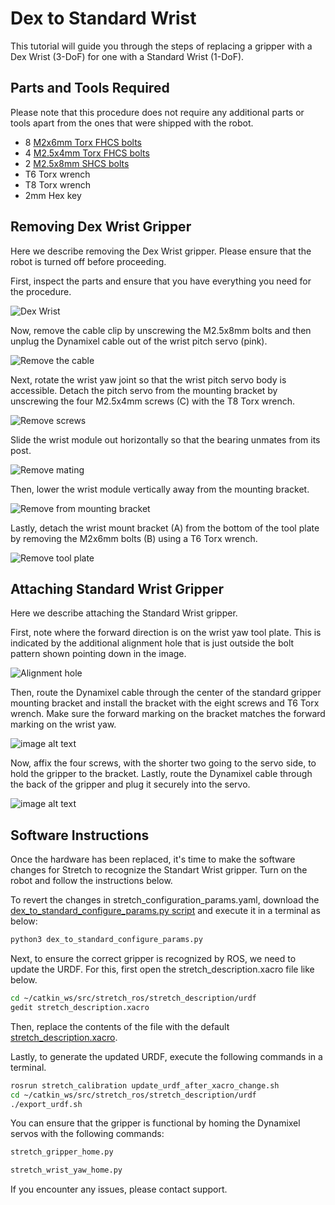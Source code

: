 # Dex to Standard Wrist
This tutorial will guide you through the steps of replacing a gripper with a Dex Wrist (3-DoF) for one with a Standard Wrist (1-DoF).

## Parts and Tools Required
Please note that this procedure does not require any additional parts or tools apart from the ones that were shipped with the robot.
- 8 [M2x6mm Torx FHCS bolts](https://www.mcmaster.com/90236A104/)
- 4 [M2.5x4mm Torx FHCS bolts](https://www.mcmaster.com/92703A448/)
- 2 [M2.5x8mm SHCS bolts](https://www.mcmaster.com/91290A102/)
- T6 Torx wrench
- T8 Torx wrench
- 2mm Hex key

## Removing Dex Wrist Gripper
Here we describe removing the Dex Wrist gripper. Please ensure that the robot is turned off before proceeding.

First, inspect the parts and ensure that you have everything you need for the procedure.

![Dex Wrist](https://raw.githubusercontent.com/hello-robot/stretch_hardware_guides/master/docs/images/dex_wrist_cable_detail.png)

Now, remove the cable clip by unscrewing the M2.5x8mm bolts and then unplug the Dynamixel cable out of the wrist pitch servo (pink).

![Remove the cable](https://raw.githubusercontent.com/hello-robot/stretch_hardware_guides/master/docs/images/dex_wrist_cable_route_rs.png)

Next, rotate the wrist yaw joint so that the wrist pitch servo body is accessible. Detach the pitch servo from the mounting bracket by unscrewing the four M2.5x4mm screws (C) with the T8 Torx wrench.

![Remove screws](https://raw.githubusercontent.com/hello-robot/stretch_hardware_guides/master/docs/images/dex_wrist_pitch_bracket_attach_rs.png)

Slide the wrist module out horizontally so that the bearing unmates from its post.

![Remove mating](https://raw.githubusercontent.com/hello-robot/stretch_hardware_guides/master/docs/images/dex_wrist_roll_install2_rs.png)

Then, lower the wrist module vertically away from the mounting bracket.

![Remove from mounting bracket](https://raw.githubusercontent.com/hello-robot/stretch_hardware_guides/master/docs/images/dex_wrist_roll_install_rs.png)

Lastly, detach the wrist mount bracket (A) from the bottom of the tool plate by removing the M2x6mm bolts (B) using a T6 Torx wrench.

![Remove tool plate](https://raw.githubusercontent.com/hello-robot/stretch_hardware_guides/master/docs/images/dex_wrist_bracket_install_rs.png)

## Attaching Standard Wrist Gripper
Here we describe attaching the Standard Wrist gripper.

First, note where the forward direction is on the wrist yaw tool plate. This is indicated by the additional alignment hole that is just outside the bolt pattern shown pointing down in the image.

![Alignment hole](https://raw.githubusercontent.com/hello-robot/stretch_hardware_guides/master/docs/images/dex_wrist_C_rs.png)

Then, route the Dynamixel cable through the center of the standard gripper mounting bracket and install the bracket with the eight screws and T6 Torx wrench. Make sure the forward marking on the bracket matches the forward marking on the wrist yaw.

![image alt text](https://raw.githubusercontent.com/hello-robot/stretch_hardware_guides/master/docs/images/re2/gripper_mount_a_rs.png)

Now, affix the four screws, with the shorter two going to the servo side, to hold the gripper to the bracket. Lastly, route the Dynamixel cable through the back of the gripper and plug it securely into the servo.

![image alt text](https://raw.githubusercontent.com/hello-robot/stretch_hardware_guides/master/docs/images/re2/gripper_mount_b_rs.png)

## Software Instructions
Once the hardware has been replaced, it's time to make the software changes for Stretch to recognize the Standart Wrist gripper. Turn on the robot and follow the instructions below.

To revert the changes in stretch_configuration_params.yaml, download the [dex_to_standard_configure_params.py script](https://github.com/hello-robot/stretch_tutorials/blob/master/stretch_tool_share/dex_to_standard_configure_params.py) and execute it in a terminal as below: 
```bash
python3 dex_to_standard_configure_params.py
```

Next, to ensure the correct gripper is recognized by ROS, we need to update the URDF. For this, first open the stretch_description.xacro file like below.
```bash
cd ~/catkin_ws/src/stretch_ros/stretch_description/urdf
gedit stretch_description.xacro
```

Then, replace the contents of the file with the default [stretch_description.xacro](https://github.com/hello-robot/stretch_ros/blob/master/stretch_description/urdf/stretch_description.xacro).

Lastly, to generate the updated URDF, execute the following commands in a terminal.
```bash
rosrun stretch_calibration update_urdf_after_xacro_change.sh
cd ~/catkin_ws/src/stretch_ros/stretch_description/urdf
./export_urdf.sh
```

You can ensure that the gripper is functional by homing the Dynamixel servos with the following commands:
```bash
stretch_gripper_home.py
```
```bash
stretch_wrist_yaw_home.py
```

If you encounter any issues, please contact support.